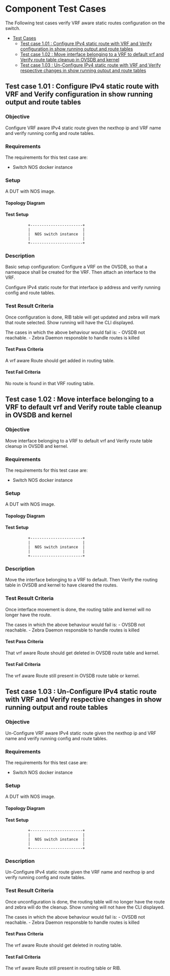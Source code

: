 
Component Test Cases
=======
The Following test cases verify VRF aware static routes configuration on the switch.

- [Test Cases](#test-cases)
	- [Test case 1.01 : Configure IPv4 static route with VRF and Verify configuration in show running output and route tables](#test-case-1.01-:-configure-IPv4-static-routes-with-VRF-and-verify-configuration-in-show-running-output-and-route-tables)
	- [Test case 1.02 : Move interface belonging to a VRF to default vrf and Verify route table cleanup in OVSDB and kernel](#test-case-1.02-:-Move-interface-belonging-to-a-VRF-to-default-vrf-and-Verify-route-table-cleanup-in-OVSDB-and-kernel)
	- [Test case 1.03 : Un-Configure IPv4 static route with VRF and Verify respective changes in show running output and route tables](#test-case-1.03-:-Un-configure-IPv4-static-routes-with-VRF-and-verify-respective-changes-in-show-running-output-and-route-tables)


##  Test case 1.01 : Configure IPv4 static route with VRF and Verify configuration in show running output and route tables ##
### Objective ###
Configure VRF aware IPv4 static route given the nexthop ip and VRF name and verify running config and route tables. 
### Requirements ###
The requirements for this test case are:
 - Switch NOS docker instance

### Setup ###
A DUT with NOS image.
#### Topology Diagram ####
#### Test Setup ####
              +-----------------------+
              |                       |
              |  NOS switch instance  |
              |                       |
              +-----------------------+
### Description ###
Basic setup configuration: Configure a VRF on the OVSDB, so that a namespace shall be created for the VRF. Then attach an interface to the VRF. 

Configure IPv4 static route for that interface ip address and verify running config and route tables.


### Test Result Criteria ###
Once configuration is done, RIB table will get updated and zebra will mark that route selected. Show running will have the CLI displayed.

The cases in which the above behaviour would fail is:
	- OVSDB not reachable.
	- Zebra Daemon responsble to handle routes is killed

#### Test Pass Criteria ####
A vrf aware Route should get added in routing table. 
#### Test Fail Criteria ####
No route is found in that VRF routing table.

##  Test case 1.02 : Move interface belonging to a VRF to default vrf and Verify route table cleanup in OVSDB and kernel ##
### Objective ###
Move interface belonging to a VRF to default vrf and Verify route table cleanup in OVSDB and kernel.
### Requirements ###
The requirements for this test case are:
 - Switch NOS docker instance

### Setup ###
A DUT with NOS image.

#### Topology Diagram ####
#### Test Setup ####
              +-----------------------+
              |                       |
              |  NOS switch instance  |
              |                       |
              +-----------------------+
### Description ###
Move the interface belonging to a VRF to default. Then Verify the routing table in OVSDB and kernel to have cleared the routes.

### Test Result Criteria ###
Once interface movement is done, the routing table and kernel will no longer have the route.

The cases in which the above behaviour would fail is:
	- OVSDB not reachable.
	- Zebra Daemon responsble to handle routes is killed

#### Test Pass Criteria ####
That vrf aware Route should get deleted in OVSDB route table and kernel.
#### Test Fail Criteria ####
The vrf aware Route still present in OVSDB route table or kernel.


##  Test case 1.03 : Un-Configure IPv4 static route with VRF and Verify respective changes in show running output and route tables ##
### Objective ###
Un-Configure VRF aware IPv4 static route given the nexthop ip and VRF name and verify running config and route tables.
### Requirements ###
The requirements for this test case are:
 - Switch NOS docker instance

### Setup ###
A DUT with NOS image.

#### Topology Diagram ####
#### Test Setup ####
              +-----------------------+
              |                       |
              |  NOS switch instance  |
              |                       |
              +-----------------------+
### Description ###

Un-Configure IPv4 static route given the VRF name and nexthop ip and verify running config and route tables.

### Test Result Criteria ###
Once unconfiguration is done, the routing table will no longer have the route and zebra will do the cleanup. Show running will not have the CLI displayed.

The cases in which the above behaviour would fail is:
	- OVSDB not reachable.
	- Zebra Daemon responsble to handle routes is killed

#### Test Pass Criteria ####
The vrf aware Route should get deleted in routing table. 
#### Test Fail Criteria ####
The vrf aware Route still present in routing table or RIB. 

